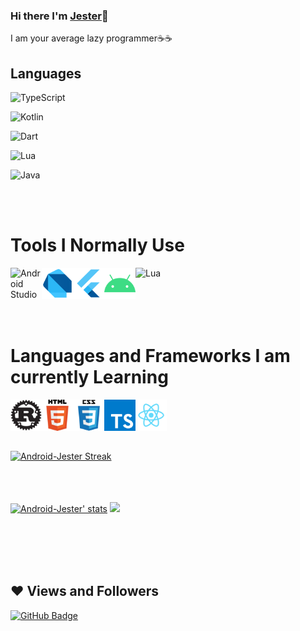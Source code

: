   <h3>Hi there I'm <a href="https://github.com/Android-Jester">Jester</a>👋  </h3>
  <p>I am your average lazy programmer☕☕</p>

  <p>
    <h2>Languages</h2>
  </p>

   ![TypeScript](https://img.shields.io/badge/typescript-blue?style=for-the-badge&logo=typescript&logoColor=ffdd54)

  ![Kotlin](https://img.shields.io/badge/kotlin-purple?style=for-the-badge&logo=kotlin)

  ![Dart](https://img.shields.io/badge/dart-blue?style=for-the-badge&logo=dart)

  ![Lua](https://img.shields.io/badge/lua-informational?style=for-the-badge&logo=dart)

  ![Java](https://img.shields.io/badge/java-red?style=for-the-badge&logo=java)

  <br>





<br />

# Tools I Normally Use
<div>
   <img alt="Lua" src="https://img.shields.io/badge/vscode-blue?style=for-the-badge">

  

<img align="left" alt="Android Studio" width="50px" src="https://1.bp.blogspot.com/-LgTa-xDiknI/X4EflN56boI/AAAAAAAAPuk/24YyKnqiGkwRS9-_9suPKkfsAwO4wHYEgCLcBGAsYHQ/s0/image9.png"/>

<img align="left" alt="Android" width="50px" src="https://raw.githubusercontent.com/github/explore/80688e429a7d4ef2fca1e82350fe8e3517d3494d/topics/dart/dart.png" />

<img align="left" alt="Android" width="50px" src="https://raw.githubusercontent.com/github/explore/80688e429a7d4ef2fca1e82350fe8e3517d3494d/topics/flutter/flutter.png" />

<img align="left" alt="Android" width="50px" src="https://raw.githubusercontent.com/github/explore/8baf984947f4d9c32006bd03fa4c51ff91aadf8d/topics/android/android.png" />
</div>
<br /><br /><br /><br />

# Languages and Frameworks I am currently Learning
<div>
<img align="left" alt="Rust" width="50px" src="https://raw.githubusercontent.com/github/explore/80688e429a7d4ef2fca1e82350fe8e3517d3494d/topics/rust/rust.png" /> 

<img align="left" alt="HTML5" width="50px" src="https://raw.githubusercontent.com/github/explore/80688e429a7d4ef2fca1e82350fe8e3517d3494d/topics/html/html.png" />
<img align="left" alt="CSS3" width="50px" src="https://raw.githubusercontent.com/github/explore/80688e429a7d4ef2fca1e82350fe8e3517d3494d/topics/css/css.png" />
<img align="left" alt="JavaScript" width="50px" src="https://raw.githubusercontent.com/github/explore/80688e429a7d4ef2fca1e82350fe8e3517d3494d/topics/typescript/typescript.png" />
<img align="left" alt="React" width="50px" src="https://raw.githubusercontent.com/github/explore/80688e429a7d4ef2fca1e82350fe8e3517d3494d/topics/react/react.png" />
</div>
<br/>
<br/>
<br/>
<br/>

<!--
**Android-Jester/Android-Jester** is a ✨ _special_ ✨ repository because its `README.md` (this file) appears on your GitHub profile.

Here are some ideas to get you started:

- 🔭 I’m currently working on ...
- 🌱 I’m currently learning ...
- 👯 I’m looking to collaborate on ...
- 🤔 I’m looking for help with ...I’m currently learning ...
- 💬 Ask me about ...
- 📫 How to reach me: ...
- 😄 Pronouns: ...
- ⚡ Fun fact: ...
-->
[![Android-Jester Streak](https://streak-stats.demolab.com?user=Android-Jester&theme=tokyonight&border_radius=6)](https://git.io/streak-stats)
<br/>
<br/>
<br/>
<br/>


[![Android-Jester' stats](https://github-readme-stats.vercel.app/api?username=Android-Jester&show_icons=true&theme=tokyonight&title_color=blue&scount_private=true)](https://lk-readme-stats.vercel.app/)
<a href="https://lk-readme-stats.vercel.app">
  <img src="https://github-readme-stats.vercel.app/api/top-langs/?username=Android-Jester&hide=html&theme=tokyonight&title_color=blue&count_private=true&layout=compact">
</a>

<br/>
<br/>
<br/>
<br/>

## ❤ Views and Followers
<!-- <a href="https://github.com/Sami64/github-profile-views-counter">
    <img src="https://komarev.com/ghpvc/?username=Android-Jester">
</a> -->
<a href="https://github.com/Sami64?tab=followers"><img src="https://img.shields.io/github/followers/Android-Jester?label=Followers&style=social" alt="GitHub Badge"></a>
